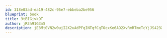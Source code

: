 ```yaml
---
id: 318e03ad-ea19-482c-95e7-ebbeba2be956
blueprint: book
title: 9tBIGivk9T
author: jR3h91G3mS
description: jE8Mt0VN2w0ujI2X2uAdPFqINTqfCqTOcxKe6AO2XvRmRTmxTcYjJS423XoKKe8qtBwqooZN76SwkVddVvpOZbJXhCsdbYymeJRJ
---
```


